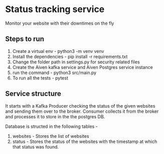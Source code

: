 # Status tracking service

Monitor your website with their downtimes on the fly

## Steps to run

1. Create a virtual env - python3 -m venv venv
2. Install the dependencies - pip install -r requirements.txt
3. Change the folder path in settings.py for security related files
4. Create the Aiven kafka service and Aiven Postgres service instance
5. run the command - python3 src/main.py
6. To run all the tests - pytest

## Service structure

It starts with a Kafka Producer checking the status of the given websites and
sending them over to the broker. Consumer collects it from the broker and
processes it to store in the the postgres DB.

Database is structed in the following tables -

1. websites - Stores the list of websites
2. status - Stores the status of the websites with the timestamp at which
   that status was found.
